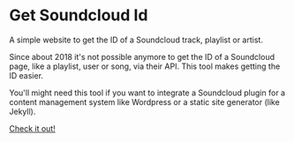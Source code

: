 # Get Soundcloud Id

A simple website to get the ID of a Soundcloud track, playlist or artist.

Since about 2018 it's not possible anymore to get the ID of a Soundcloud page, like a playlist, user or song, via their API. This tool makes getting the ID easier.

You'll might need this tool if you want to integrate a Soundcloud plugin for a content management system like Wordpress or a static site generator (like Jekyll).

[Check it out!](https://www.merlinschumacher.de/get-soundcloud-id/)
